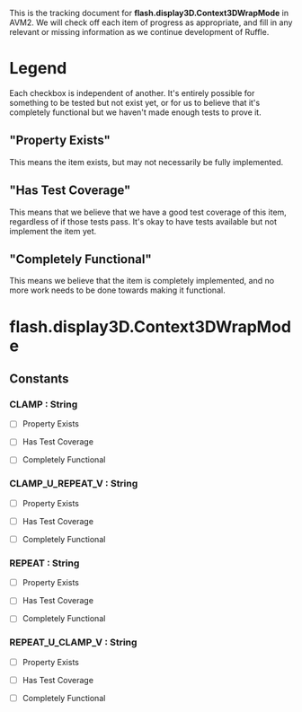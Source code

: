 This is the tracking document for **flash.display3D.Context3DWrapMode** in AVM2. We will check off each item of progress as appropriate, and fill in any relevant or missing information as we continue development of Ruffle.
# Legend

Each checkbox is independent of another. It's entirely possible for something to be tested but not exist yet, or for us to believe that it's completely functional but we haven't made enough tests to prove it.
## "Property Exists"

This means the item exists, but may not necessarily be fully implemented.
## "Has Test Coverage"

This means that we believe that we have a good test coverage of this item, regardless of if those tests pass. It's okay to have tests available but not implement the item yet.
## "Completely Functional"

This means we believe that the item is completely implemented, and no more work needs to be done towards making it functional.
# flash.display3D.Context3DWrapMode
## Constants
### CLAMP : String

* [ ] Property Exists

* [ ] Has Test Coverage

* [ ] Completely Functional


### CLAMP_U_REPEAT_V : String

* [ ] Property Exists

* [ ] Has Test Coverage

* [ ] Completely Functional


### REPEAT : String

* [ ] Property Exists

* [ ] Has Test Coverage

* [ ] Completely Functional


### REPEAT_U_CLAMP_V : String

* [ ] Property Exists

* [ ] Has Test Coverage

* [ ] Completely Functional